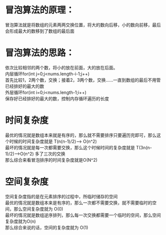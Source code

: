 # 冒泡算法的原理：
冒泡算法就是将数组的元素两两交换位置，将大的数向后移，小的数向前移，最后会形成最大的数移到了数组的最后面

# 冒泡算法的思路：
依次比较相邻的两个数，将小的放在前面，大的放在后面。<br>
  内层循环for(int j=0;j<nums.length-i-1;j++)<br>
首先比较1，2两个数，交换；接着2，3两个数，交换……一直到数组的最后不用管已经排好的最大的数<br>
  外层循环for(int i=0;i<nums.length-1;i++)<br>
保存好已经排好的最大的数，控制内存循环遍历的长度<br>

# 时间复杂度
最优的情况就是数组本来就是有序的，那么就不需要排序只要遍历完即可，那么这个时候的时间复杂度就是 T(n(n-1)/2)——> O(n^2)<br>
最坏的情况就是每一次都需要交换，那么这个时候时间的复杂度就是  T(3n(n-1)/2)——>O(n^2) 多了三次的交换<br>
那么综合来看冒泡排序的时间复杂度就是O(N^2)<br>

# 空间复杂度
空间复杂度指的是在元素排序的过程中，所临时储存的空间<br>
最优的情况就是数组本来是有序的，那么一次都不需要交换，就不需要临时的空间，那么空间复杂度就为 O(0)<br>
最坏的情况就是数组逆序排列，那么每一次交换都需要一个临时的空间，那么空间复杂度就为O(n)<br>
那么综合来说的话，空间的复杂度就为 O(1)<br>
